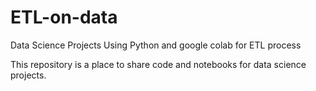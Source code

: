 # ETL-on-data

Data Science Projects Using Python and google colab for ETL process

This repository is a place to share code and notebooks for data science projects.


